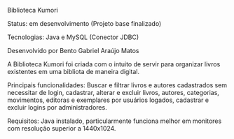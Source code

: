 Biblioteca Kumori

Status: em desenvolvimento (Projeto base finalizado)

Tecnologias: Java e MySQL (Conector JDBC)

Desenvolvido por Bento Gabriel Araújo Matos

A Biblioteca Kumori foi criada com o intuito de servir para organizar livros existentes em uma bibliota de maneira digital.

Principais funcionalidades: Buscar e filtrar livros e autores cadastrados sem necessitar de login,
cadastrar, alterar e excluir livros, autores, categorias, movimentos, editoras e exemplares por usuários logados,
cadastrar e excluir logins por administradores.

Requisitos: Java instalado, particularmente funciona melhor em monitores com resolução superior a 1440x1024.
